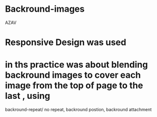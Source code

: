 # Backround-images
AZAV

# Responsive Design was used
 # in ths practice was about blending backround images to cover each image from the top of page to the last , using
backround-repeat/ no repeat, backround postion, backround attachment 
